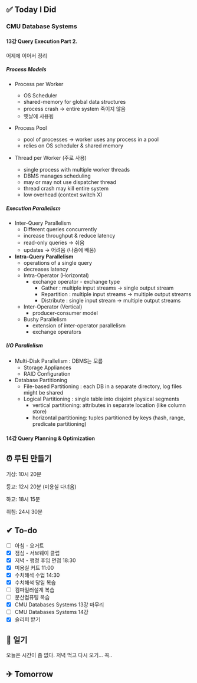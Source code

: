 
## ✅ Today I Did

### CMU Database Systems

#### 13강 Query Execution Part 2.

어제에 이어서 정리

##### Process Models

- Process per Worker
  - OS Scheduler
  - shared-memory for global data structures
  - process crash -> entire system 죽이지 않음
  - 옛날에 사용됨

- Process Pool
  - pool of processes -> worker uses any process in a pool
  - relies on OS scheduler & shared memory

- Thread per Worker (주로 사용)
  - single process with multiple worker threads
  - DBMS manages scheduling
  - may or may not use dispatcher thread
  - thread crash may kill entire system
  - low overhead (context switch X) 

##### Execution Parallelism

- Inter-Query Parallelism
	- Different queries concurrently
	- increase throughput & reduce latency
	- read-only queries -> 쉬움
	- updates -> 어려움 (나중에 배움)
- **Intra-Query Parallelism**
	- operations of a single query
	- decreases latency
	- Intra-Operator (Horizontal)
		- exchange operator - exchange type
			- Gather : multiple input streams -> single output stream
			- Repartition : multiple input streams -> multiple output streams
			- Distribute : single input stream -> multiple output streams
	- Inter-Operator (Vertical)
		- producer-consumer model
	- Bushy Parallelism
	  - extension of inter-operator parallelism
	  - exchange operators 
##### I/O Parallelism

- Multi-Disk Parallelism : DBMS는 모름
	- Storage Appliances
	- RAID Configuration
- Database Partitioning 
  - File-based Partitioning : each DB in a separate directory, log files might be shared
  - Logical Partitioning : single table into disjoint physical segments
	  - vertical partitioning: attributes in separate location (like column store)
	  - horizontal partitioning: tuples partitioned by keys  (hash, range, predicate partitioning)

#### 14강 Query Planning & Optimization


## ⏰ 루틴 만들기

기상: 10시 20분

등교: 12시 20분 (미용실 다녀옴)

하교: 18시 15분

취침: 24시 30분 

## ✔ To-do

- [ ] 아침 - 요거트
- [x] 점심 - 서브웨이 클럽
- [x] 저녁 - 행정 후임 면접 18:30
- [x] 미용실 커트 11:00
- [x] 수치해석 수업 14:30
- [x] 수치해석 당일 복습
- [ ] 컴파일러설계 복습
- [ ] 분산컴퓨팅 복습
- [x] CMU Databases Systems 13강 마무리
- [ ] CMU Databases Systems 14강
- [x] 슬리퍼 받기

## 💭 일기

오늘은 시간이 좀 없다. 저녁 먹고 다시 오기... 꼭..

## ✈ Tomorrow

